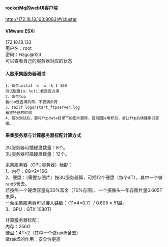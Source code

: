 #### rocketMq的webUI客户端
http://172.18.18.163:8083/#/cluster  

#### VMware ESXi
172.18.18.133  
用户名：root  
密码：Hzgc@123  
可以查看自己的服务器对应的状态

#### 人脸采集服务器测试
    1、命令iostat -d -x -k 1 100   
    测试磁盘io，%util看是否占满  
    2、命令top  
    看cpu是否满负荷，不要满负荷  
    3、tailf logs/start_ftpserver.log  
    看提特征的时间
    4、每次测试后，要将ftpdata目录下的图片删除，否则图片堆积后，会让ftp后续建索引变慢。
    
    
#### 采集服务器与计算服务器标配计算方式
2U服务器可插硬盘数量：8个。  
3U服务器可插硬盘数量：12个。  

采集服务器（GPU服务器）标配：  
1、内存：8G×2=16G  
2、硬盘：（需要存图片）按3U服务器算，可插12个硬盘（每个4T），其中一个做raid5舍去。  
若按照一个硬盘容量有30%富余（70%存图）、一个摄像头一年存图片量0.605T来算，  
一台采集服务器可以接入路数：（11×4×0.7）/ 0.605 = 51路。  
3、GPU：GTX 1080Ti  

计算服务器标配：  
内存：256G  
硬盘：4T×2（其中一个做raid5舍去）  
做raid5的作用：安全性更高